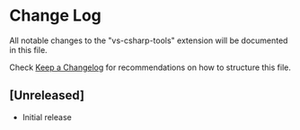 # Change Log

All notable changes to the "vs-csharp-tools" extension will be documented in this file.

Check [Keep a Changelog](http://keepachangelog.com/) for recommendations on how to structure this file.

## [Unreleased]

- Initial release